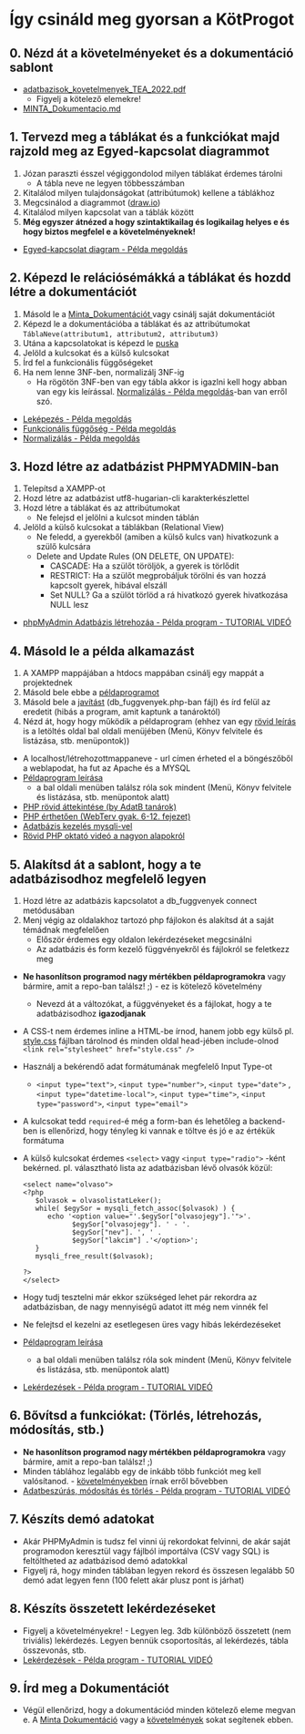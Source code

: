 # Így csináld meg gyorsan a KötProgot

## 0. Nézd át a követelményeket és a dokumentáció sablont

- [adatbazisok_kovetelmenyek_TEA_2022.pdf](https://github.com/BarnaGergely/SZTEAdatBProjekt2022-MINTA/blob/main/adatbazisok_kovetelmenyek_TEA_2022.pdf)
  - Figyelj a kötelező elemekre!
- [MINTA_Dokumentacio.md](MINTA_Kiss_Jóska_HGKTT_AdatbazisKezeles_Dokumentacio.md)

## 1. Tervezd meg a táblákat és a funkciókat majd rajzold meg az Egyed-kapcsolat diagrammot

1. Józan paraszti ésszel végiggondolod milyen táblákat érdemes tárolni
   - A tábla neve ne legyen többesszámban
2. Kitalálod milyen tulajdonságokat (attribútumok) kellene a táblákhoz
3. Megcsinálod a diagrammot ([draw.io](https://draw.io/))
4. Kitalálod milyen kapcsolat van a táblák között
5. **Még egyszer átnézed a hogy szintaktikailag és logikailag helyes e és hogy biztos megfelel e a követelményeknek!**

- [Egyed-kapcsolat diagram - Példa megoldás](http://www.inf.u-szeged.hu/~gnemeth/kurzusok/adatbgyak/exe/AdatbazisokGyakorlat2020/projektmunka.html)

## 2. Képezd le relációsémákká a táblákat és hozdd létre a dokumentációt

1. Másold le a [Minta_Dokumentációt ](MINTA_Kiss_Jóska_HGKTT_AdatbazisKezeles_Dokumentacio.md) vagy csinálj saját dokumentációt
2. Képezd le a dokumentációba a táblákat és az attribútumokat `TáblaNeve(attributum1, attributum2, attributum3)`
3. Utána a kapcsolatokat is képezd le [puska](http://www.inf.u-szeged.hu/~gnemeth/kurzusok/adatbgyak/exe/AdatbazisokGyakorlat2020/kapcsolatok_lekpezse_relcismv.html)
4. Jelöld a kulcsokat és a külső kulcsokat
5. Írd fel a funkcionális függőségeket
6. Ha nem lenne 3NF-ben, normalizálj 3NF-ig
   - Ha rögötön 3NF-ben van egy tábla akkor is igazlni kell hogy abban van egy kis leírással. [Normalizálás - Példa megoldás](http://www.inf.u-szeged.hu/~gnemeth/kurzusok/adatbgyak/exe/AdatbazisokGyakorlat2020/projektmunka2.html)-ban van erről szó.

- [Leképezés - Példa megoldás](http://www.inf.u-szeged.hu/~gnemeth/kurzusok/adatbgyak/exe/AdatbazisokGyakorlat2020/projektmunka0.html)
- [Funkcionális függőség - Példa megoldás](http://www.inf.u-szeged.hu/~gnemeth/kurzusok/adatbgyak/exe/AdatbazisokGyakorlat2020/projektmunka1.html)
- [Normalizálás - Példa megoldás](http://www.inf.u-szeged.hu/~gnemeth/kurzusok/adatbgyak/exe/AdatbazisokGyakorlat2020/projektmunka2.html)

## 3. Hozd létre az adatbázist PHPMYADMIN-ban

1. Telepítsd a XAMPP-ot
2. Hozd létre az adatbázist utf8-hugarian-cli karakterkészlettel
3. Hozd létre a táblákat és az attribútumokat
   - Ne felejsd el jelölni a kulcsot minden táblán
4. Jelöld a külső kulcsokat a táblákban (Relational View)
   - Ne feledd, a gyerekből (amiben a külső kulcs van) hivatkozunk a szülő kulcsára
   - Delete and Update Rules (ON DELETE, ON UPDATE):
     - CASCADE: Ha a szülőt töröljök, a gyerek is törlődit
     - RESTRICT: Ha a szülőt megprobáljuk törölni és van hozzá kapcsolt gyerek, hibával elszáll
     - Set NULL? Ga a szülöt törlöd a rá hivatkozó gyerek hivatkozása NULL lesz

- [phpMyAdmin Adatbázis létrehozáa - Példa program - TUTORIAL VIDEÓ](http://www.inf.u-szeged.hu/~gnemeth/kurzusok/adatbgyak/exe/AdatbazisokGyakorlat2020/projektmunka3.html)

## 4. Másold le a példa alkamazást

1. A XAMPP mappájában a htdocs mappában csinálj egy mappát a projektednek
2. Másold bele ebbe a [példaprogramot](http://www.inf.u-szeged.hu/~gnemeth/kurzusok/adatbgyak/exe/AdatbazisokGyakorlat2020/a_knyvtri_alkalmazs_tovbbfejlesztse_phpben.html)
3. Másold bele a [javítást](PeldaProgram/Javitasok/) (db_fuggvenyek.php-ban fájl) és írd felül az eredetit (hibás a program, amit kaptunk a tanároktól)
4. Nézd át, hogy hogy működik a példaprogram (ehhez van egy [rövid leírás](http://www.inf.u-szeged.hu/~gnemeth/kurzusok/adatbgyak/exe/AdatbazisokGyakorlat2020/a_knyvtri_alkalmazs_tovbbfejlesztse_phpben.html) is a letöltés oldal bal oldali menüjében (Menü, Könyv felvitele és listázása, stb. menüpontok))

- A localhost/létrehozottmappaneve - url címen érheted el a böngészőből a weblapodat, ha fut az Apache és a MYSQL
- [Példaprogram leírása](http://www.inf.u-szeged.hu/~gnemeth/kurzusok/adatbgyak/exe/AdatbazisokGyakorlat2020/a_knyvtri_alkalmazs_tovbbfejlesztse_phpben.html)
  - a bal oldali menüben találsz róla sok mindent (Menü, Könyv felvitele és listázása, stb. menüpontok alatt)
- [PHP rövid áttekintése (by AdatB tanárok)](http://www.inf.u-szeged.hu/~gnemeth/kurzusok/adatbgyak/exe/AdatbazisokGyakorlat2020/a_php_nyelvi_elemeinek_rvid_ttekintse.html)
- [PHP érthetően (WebTerv gyak. 6-12. fejezet)](https://okt.inf.szte.hu/webtervezes/gyakorlat/fejezet6/)
- [Adatbázis kezelés mysqli-vel](http://www.inf.u-szeged.hu/~gnemeth/kurzusok/adatbgyak/exe/AdatbazisokGyakorlat2020/a_csatlakozs_menete_mysqli__fggvnyekkel.html)
- [Rövid PHP oktató videó a nagyon alapokról](https://youtu.be/6mO1UA1r-6Q)

## 5. Alakítsd át a sablont, hogy a te adatbázisodhoz megfelelő legyen

1. Hozd létre az adatbázis kapcsolatot a db_fuggvenyek connect metódusában
2. Menj végig az oldalakhoz tartozó php fájlokon és alakítsd át a saját témádnak megfelelően
   - Először érdemes egy oldalon lekérdezéseket megcsinálni
   - Az adatbázis és form kezelő függvényekről és fájlokról se feletkezz meg

- **Ne hasonlítson programod nagy mértékben példaprogramokra** vagy bármire, amit a repo-ban találsz! ;) - ez is kötelező követelmény
  - Nevezd át a változókat, a függvényeket és a fájlokat, hogy a te adatbázisodhoz **igazodjanak**
- A CSS-t nem érdemes inline a HTML-be írnod, hanem jobb egy külső pl. [style.css](PeldaProgram/Bovitesek/style.css) fájlban tárolnod és minden oldal head-jében include-olnod `<link rel="stylesheet" href="style.css" />`
- Használj a bekérendő adat formátumának megfelelő Input Type-ot
  - `<input type="text">`, `<input type="number">`, `<input type="date">` , `<input type="datetime-local">`, `<input type="time">`, `<input type="password">`, `<input type="email">`
- A kulcsokat tedd `required`-é még a form-ban és lehetőleg a backend-ben is ellenőrizd, hogy tényleg ki vannak e töltve és jó e az értékük formátuma
- A külső kulcsokat érdemes `<select>` vagy `<input type="radio">` -ként bekérned. pl. választható lista az adatbázisban lévő olvasók közül:

      <select name="olvaso">
      <?php
         $olvasok = olvasolistatLeker();
         while( $egySor = mysqli_fetch_assoc($olvasok) ) {
            echo '<option value="'.$egySor["olvasojegy"].'">'.
                  $egySor["olvasojegy"]. ' - '.
                  $egySor["nev"]. ', ' .
                  $egySor["lakcim"] .'</option>';
         }
         mysqli_free_result($olvasok);

      ?>
      </select>

- Hogy tudj tesztelni már ekkor szükséged lehet pár rekordra az adatbázisban, de nagy mennyiségű adatot itt még nem vinnék fel
- Ne felejtsd el kezelni az esetlegesen üres vagy hibás lekérdezéseket

- [Példaprogram leírása](http://www.inf.u-szeged.hu/~gnemeth/kurzusok/adatbgyak/exe/AdatbazisokGyakorlat2020/a_knyvtri_alkalmazs_tovbbfejlesztse_phpben.html)
  - a bal oldali menüben találsz róla sok mindent (Menü, Könyv felvitele és listázása, stb. menüpontok alatt)
- [Lekérdezések - Példa program - TUTORIAL VIDEÓ](http://www.inf.u-szeged.hu/~gnemeth/kurzusok/adatbgyak/exe/AdatbazisokGyakorlat2020/projektmunka5.html)

## 6. Bővítsd a funkciókat: (Törlés, létrehozás, módosítás, stb.)

- **Ne hasonlítson programod nagy mértékben példaprogramokra** vagy bármire, amit a repo-ban találsz! ;)
- Minden táblához legalább egy de inkább több funkciót meg kell valósítanod. - [követelményekben](https://github.com/BarnaGergely/SZTEAdatBProjekt2022-MINTA/blob/main/adatbazisok_kovetelmenyek_TEA_2022.pdf) írnak erről bővebben
- [Adatbeszúrás, módosítás és törlés - Példa program - TUTORIAL VIDEÓ](http://www.inf.u-szeged.hu/~gnemeth/kurzusok/adatbgyak/exe/AdatbazisokGyakorlat2020/projektmunka4.html)

## 7. Készíts demó adatokat

- Akár PHPMyAdmin is tudsz fel vinni új rekordokat felvinni, de akár saját programodon keresztül vagy fájlból importálva (CSV vagy SQL) is feltöltheted az adatbázisod demó adatokkal
- Figyelj rá, hogy minden táblában legyen rekord és összesen legalább 50 demó adat legyen fenn (100 felett akár plusz pont is járhat)

## 8. Készíts összetett lekérdezéseket

- Figyelj a követelményekre! - Legyen leg. 3db különböző összetett (nem triviális) lekérdezés. Legyen bennük csoportosítás, al lekérdezés, tábla összevonás, stb.
- [Lekérdezések - Példa program - TUTORIAL VIDEÓ](http://www.inf.u-szeged.hu/~gnemeth/kurzusok/adatbgyak/exe/AdatbazisokGyakorlat2020/projektmunka5.html)

## 9. Írd meg a Dokumentációt

- Végül ellenőrizd, hogy a dokumentációd minden kötelező eleme megvan e. A [Minta Dokumentáció](MINTA_Kiss_Jóska_HGKTT_AdatbazisKezeles_Dokumentacio.md) vagy a [követelmények](https://github.com/BarnaGergely/SZTEAdatBProjekt2022-MINTA/blob/main/adatbazisok_kovetelmenyek_TEA_2022.pdf) sokat segítenek ebben.

